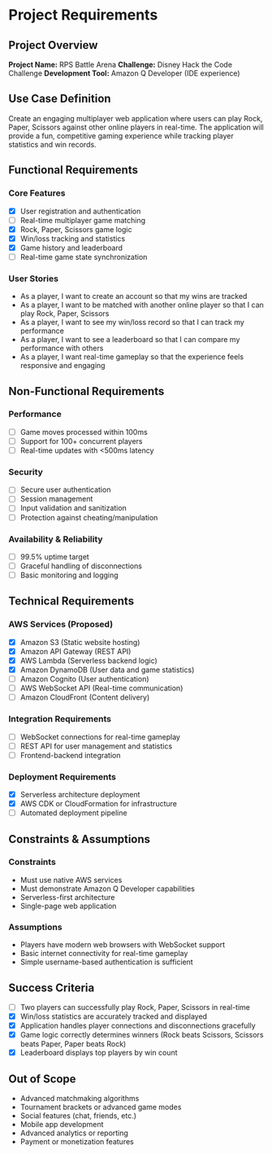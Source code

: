 # Project Requirements

## Project Overview
**Project Name:** RPS Battle Arena
**Challenge:** Disney Hack the Code Challenge
**Development Tool:** Amazon Q Developer (IDE experience)

## Use Case Definition
Create an engaging multiplayer web application where users can play Rock, Paper, Scissors against other online players in real-time. The application will provide a fun, competitive gaming experience while tracking player statistics and win records.

## Functional Requirements

### Core Features
- [x] User registration and authentication
- [ ] Real-time multiplayer game matching
- [x] Rock, Paper, Scissors game logic
- [x] Win/loss tracking and statistics
- [x] Game history and leaderboard
- [ ] Real-time game state synchronization

### User Stories
- As a player, I want to create an account so that my wins are tracked
- As a player, I want to be matched with another online player so that I can play Rock, Paper, Scissors
- As a player, I want to see my win/loss record so that I can track my performance
- As a player, I want to see a leaderboard so that I can compare my performance with others
- As a player, I want real-time gameplay so that the experience feels responsive and engaging

## Non-Functional Requirements

### Performance
- [ ] Game moves processed within 100ms
- [ ] Support for 100+ concurrent players
- [ ] Real-time updates with <500ms latency

### Security
- [ ] Secure user authentication
- [ ] Session management
- [ ] Input validation and sanitization
- [ ] Protection against cheating/manipulation

### Availability & Reliability
- [ ] 99.5% uptime target
- [ ] Graceful handling of disconnections
- [ ] Basic monitoring and logging

## Technical Requirements

### AWS Services (Proposed)
- [x] Amazon S3 (Static website hosting)
- [x] Amazon API Gateway (REST API)
- [x] AWS Lambda (Serverless backend logic)
- [x] Amazon DynamoDB (User data and game statistics)
- [ ] Amazon Cognito (User authentication)
- [ ] AWS WebSocket API (Real-time communication)
- [ ] Amazon CloudFront (Content delivery)

### Integration Requirements
- [ ] WebSocket connections for real-time gameplay
- [ ] REST API for user management and statistics
- [ ] Frontend-backend integration

### Deployment Requirements
- [x] Serverless architecture deployment
- [x] AWS CDK or CloudFormation for infrastructure
- [ ] Automated deployment pipeline

## Constraints & Assumptions

### Constraints
- Must use native AWS services
- Must demonstrate Amazon Q Developer capabilities
- Serverless-first architecture
- Single-page web application

### Assumptions
- Players have modern web browsers with WebSocket support
- Basic internet connectivity for real-time gameplay
- Simple username-based authentication is sufficient

## Success Criteria
- [ ] Two players can successfully play Rock, Paper, Scissors in real-time
- [x] Win/loss statistics are accurately tracked and displayed
- [x] Application handles player connections and disconnections gracefully
- [x] Game logic correctly determines winners (Rock beats Scissors, Scissors beats Paper, Paper beats Rock)
- [x] Leaderboard displays top players by win count

## Out of Scope
- Advanced matchmaking algorithms
- Tournament brackets or advanced game modes
- Social features (chat, friends, etc.)
- Mobile app development
- Advanced analytics or reporting
- Payment or monetization features